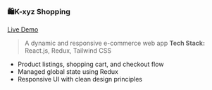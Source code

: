 
### 🛍️K-xyz Shopping
[Live Demo](https://k-xyz-shopping.vercel.app)

> A dynamic and responsive e-commerce web app
> **Tech Stack:** React.js, Redux, Tailwind CSS

- Product listings, shopping cart, and checkout flow
- Managed global state using Redux
- Responsive UI with clean design principles
